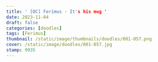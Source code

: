 ```yaml
---
title: ' [OC] Ferimus - It's his mug '
date: 2023-11-04
draft: false
categories: [doodles]
tags: [Ferimus]
thumbnail: /static/image/thumbnails/doodles/001-057.png
cover: /static/image/doodles/001-057.jpg
stamp: 9935
---
```

